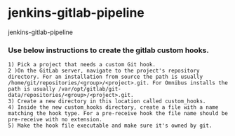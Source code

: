 # jenkins-gitlab-pipeline
jenkins-gitlab-pipeline

### Use below instructions to create the gitlab custom hooks.

```
1) Pick a project that needs a custom Git hook.
2 )On the GitLab server, navigate to the project's repository directory. For an installation from source the path is usually /home/git/repositories/<group>/<project>.git. For Omnibus installs the path is usually /var/opt/gitlab/git-data/repositories/<group>/<project>.git.
3) Create a new directory in this location called custom_hooks.
4) Inside the new custom_hooks directory, create a file with a name matching the hook type. For a pre-receive hook the file name should be pre-receive with no extension.
5) Make the hook file executable and make sure it's owned by git.
```
